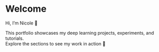 # Welcome

Hi, I’m Nicole 👋

This portfolio showcases my deep learning projects, experiments, and tutorials.  
Explore the sections to see my work in action 🚀
